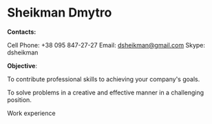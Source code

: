 # Sheikman Dmytro

**Contacts:** 

Cell Phone: +38 095 847-27-27
Email:  [dsheikman@gmail.com](mailto:dsheikman@gmail.com)
Skype: dsheikman

**Objective**:

To contribute professional skills to achieving your company's goals.

To solve problems in a creative and effective manner in a challenging position.

Work experience